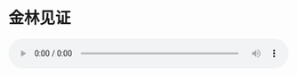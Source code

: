 # 金林见证

<audio style="width: 100%;" preload="false" controls controlslist="nodownload"><source src="//cdn.simai.ml/audio/mp3/old/12372.mp3" type="audio/mpeg">Your browser does not support the audio element.</audio>


